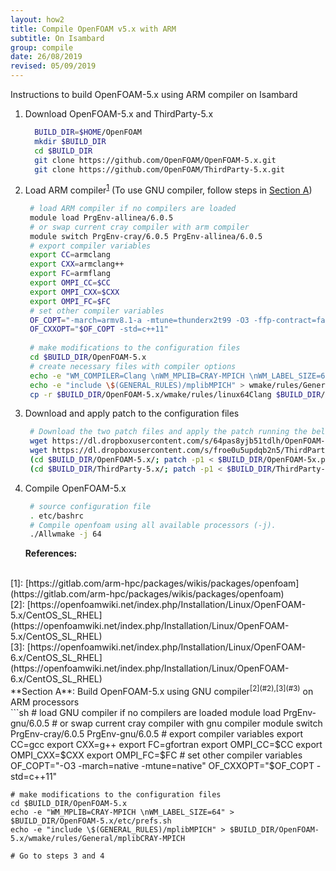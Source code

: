 ```yaml
---
layout: how2
title: Compile OpenFOAM v5.x with ARM
subtitle: On Isambard
group: compile
date: 26/08/2019
revised: 05/09/2019
---
```


Instructions to build OpenFOAM-5.x using ARM compiler on Isambard
<br>
1. Download OpenFOAM-5.x and ThirdParty-5.x
   ```sh
     BUILD_DIR=$HOME/OpenFOAM
     mkdir $BUILD_DIR
     cd $BUILD_DIR
     git clone https://github.com/OpenFOAM/OpenFOAM-5.x.git
     git clone https://github.com/OpenFOAM/ThirdParty-5.x.git
   ```
   &#13;
2. Load ARM compiler<sup>[1](#1)</sup> (To use GNU compiler, follow steps in [Section A](#SectionA))
   ```sh
    # load ARM compiler if no compilers are loaded
    module load PrgEnv-allinea/6.0.5
    # or swap current cray compiler with arm compiler
    module switch PrgEnv-cray/6.0.5 PrgEnv-allinea/6.0.5
    # export compiler variables
    export CC=armclang
    export CXX=armclang++
    export FC=armflang
    export OMPI_CC=$CC
    export OMPI_CXX=$CXX
    export OMPI_FC=$FC
    # set other compiler variables 
    OF_COPT="-march=armv8.1-a -mtune=thunderx2t99 -O3 -ffp-contract=fast"
    OF_CXXOPT="$OF_COPT -std=c++11"
    
    # make modifications to the configuration files
    cd $BUILD_DIR/OpenFOAM-5.x
    # create necessary files with compiler options
    echo -e "WM_COMPILER=Clang \nWM_MPLIB=CRAY-MPICH \nWM_LABEL_SIZE=64" > $BUILD_DIR/OpenFOAM-5.x/etc/prefs.sh
    echo -e "include \$(GENERAL_RULES)/mplibMPICH" > wmake/rules/General/mplibCRAY-MPICH
    cp -r $BUILD_DIR/OpenFOAM-5.x/wmake/rules/linux64Clang $BUILD_DIR/OpenFOAM-5.x/wmake/rules/linuxAArch64Clang
   ```
   &#13;
3. Download and apply patch to the configuration files
   ```sh
    # Download the two patch files and apply the patch running the below commands
    wget https://dl.dropboxusercontent.com/s/64pas8yjb51tdlh/OpenFOAM-5x.patch -P $BUILD_DIR
    wget https://dl.dropboxusercontent.com/s/froe0u5updqb2n5/ThirdParty-5x.patch -P $BUILD_DIR
    (cd $BUILD_DIR/OpenFOAM-5.x/; patch -p1 < $BUILD_DIR/OpenFOAM-5x.patch)
    (cd $BUILD_DIR/ThirdParty-5.x/; patch -p1 < $BUILD_DIR/ThirdParty-5x.patch)
   ```
   &#13;
4. Compile OpenFOAM-5.x
   ```sh
    # source configuration file
    . etc/bashrc
    # Compile openfoam using all available processors (-j).
    ./Allwmake -j 64
   ```
   &#13;
**References:**
<br>
<a id="1"></a>[1]: [https://gitlab.com/arm-hpc/packages/wikis/packages/openfoam](https://gitlab.com/arm-hpc/packages/wikis/packages/openfoam)
<br>
<a id="3"></a>[2]: [https://openfoamwiki.net/index.php/Installation/Linux/OpenFOAM-5.x/CentOS_SL_RHEL](https://openfoamwiki.net/index.php/Installation/Linux/OpenFOAM-5.x/CentOS_SL_RHEL)
<br>
<a id="3"></a>[3]: [https://openfoamwiki.net/index.php/Installation/Linux/OpenFOAM-6.x/CentOS_SL_RHEL](https://openfoamwiki.net/index.php/Installation/Linux/OpenFOAM-6.x/CentOS_SL_RHEL)

<br>
**<a id="SectionA"></a>Section A**: Build OpenFOAM-5.x using GNU compiler<sup>[2](#2),[3](#3)</sup> on ARM processors<br>
   ```sh
    # load GNU compiler if no compilers are loaded
    module load PrgEnv-gnu/6.0.5
    # or swap current cray compiler with gnu compiler
    module switch PrgEnv-cray/6.0.5 PrgEnv-gnu/6.0.5
    # export compiler variables
    export CC=gcc
    export CXX=g++
    export FC=gfortran
    export OMPI_CC=$CC
    export OMPI_CXX=$CXX
    export OMPI_FC=$FC
    # set other compiler variables 
    OF_COPT="-O3 -march=native -mtune=native"
    OF_CXXOPT="$OF_COPT -std=c++11"
    
    # make modifications to the configuration files
    cd $BUILD_DIR/OpenFOAM-5.x
    echo -e "WM_MPLIB=CRAY-MPICH \nWM_LABEL_SIZE=64" > $BUILD_DIR/OpenFOAM-5.x/etc/prefs.sh
    echo -e "include \$(GENERAL_RULES)/mplibMPICH" > $BUILD_DIR/OpenFOAM-5.x/wmake/rules/General/mplibCRAY-MPICH
    
    # Go to steps 3 and 4
   ```    

